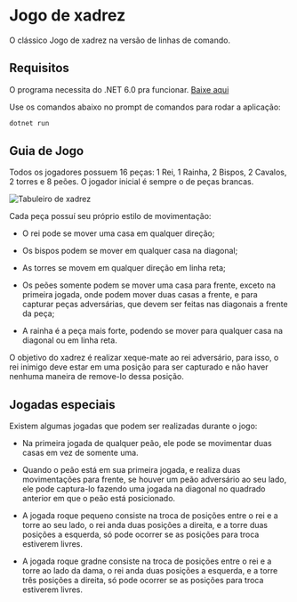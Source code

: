 # Jogo de xadrez

O clássico Jogo de xadrez na versão de linhas de comando.

## Requisitos

O programa necessita do .NET 6.0 pra funcionar. [Baixe aqui](https://dotnet.microsoft.com/en-us/download/dotnet/6.0)

Use os comandos abaixo no prompt de comandos para rodar a aplicação:

```sh
dotnet run
```

## Guia de Jogo

Todos os jogadores possuem 16 peças: 1 Rei, 1 Rainha, 2 Bispos, 2 Cavalos, 2 torres e 8 peões. O jogador inicial é sempre o de peças brancas.

![Tabuleiro de xadrez](https://user-images.githubusercontent.com/89887370/228103393-dab27cb7-17a5-45ef-8ddd-d38469c00cf8.PNG)


Cada peça possuí seu próprio estilo de movimentação: 

- O rei pode se mover uma casa em qualquer direção;

- Os bispos podem se mover em qualquer casa na diagonal;

- As torres se movem em qualquer direção em linha reta;

- Os peões somente podem se mover uma casa para frente, exceto na primeira jogada, onde podem mover duas casas a frente, e para capturar peças adversárias, que devem ser feitas nas diagonais a frente da peça;

- A rainha é a peça mais forte, podendo se mover para qualquer casa na diagonal ou em linha reta.

O objetivo do xadrez é realizar xeque-mate ao rei adversário, para isso, o rei inimigo deve estar em uma posição para ser capturado e não haver nenhuma maneira de remove-lo dessa posição.

## Jogadas especiais

Existem algumas jogadas que podem ser realizadas durante o jogo:

- Na primeira jogada de qualquer peão, ele pode se movimentar duas casas em vez de somente uma.

- Quando o peão está em sua primeira jogada, e realiza duas movimentações para frente, se houver um peão adversário ao seu lado, ele pode captura-lo fazendo uma jogada na diagonal no quadrado anterior em que o peão está posicionado.

- A jogada roque pequeno consiste na troca de posições entre o rei e a torre ao seu lado, o rei anda duas posições a direita, e a torre duas posições a esquerda, só pode ocorrer se as posições para troca estiverem livres.

- A jogada roque gradne consiste na troca de posições entre o rei e a torre ao lado da dama, o rei anda duas posições a esquerda, e a torre três posições a direita, só pode ocorrer se as posições para troca estiverem livres.
